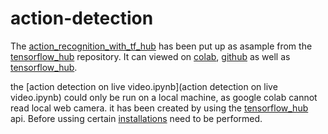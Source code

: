 # action-detection
 
The [action_recognition_with_tf_hub](action_recognition_with_tf_hub.ipynb) has been put up as asample from the [tensorflow_hub](https://github.com/tensorflow/hub) repository. It can viewed on [colab](https://colab.research.google.com/github/tensorflow/hub/blob/master/examples/colab/action_recognition_with_tf_hub.ipynb), [github](https://github.com/datasciencemachine/action-detection/blob/master/action_recognition_with_tf_hub.ipynb) as well as [tensorflow_hub](https://www.tensorflow.org/hub/tutorials/action_recognition_with_tf_hub).

the [action detection on live video.ipynb](action detection on live video.ipynb) could only be run on a local machine, as google colab cannot read local web camera. it has been created by using the [tensorflow_hub](https://github.com/tensorflow/hub) api. Before ussing certain [installations](https://github.com/tensorflow/hub/blob/master/docs/installation.md) need to be performed.
